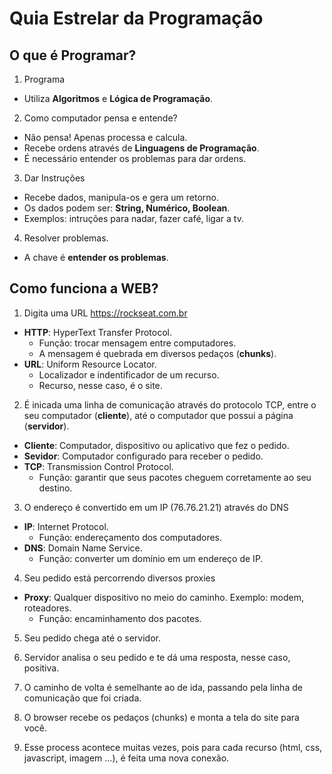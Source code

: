 # Quia Estrelar da Programação

## O que é Programar?

1. Programa

- Utiliza **Algoritmos** e **Lógica de Programação**.

2. Como computador pensa e entende?

- Não pensa! Apenas processa e calcula.
- Recebe ordens através de **Linguagens de Programação**.
- É necessário entender os problemas para dar ordens.

3. Dar Instruções

- Recebe dados, manipula-os e gera um retorno.
- Os dados podem ser: **String, Numérico, Boolean**.
- Exemplos: intruções para nadar, fazer café, ligar a tv.


4. Resolver problemas.

- A chave é **entender os problemas**.

## Como funciona a WEB?

1. Digita uma URL https://rockseat.com.br

- **HTTP**: HyperText Transfer Protocol.
    - Função: trocar mensagem entre computadores.
    - A mensagem é quebrada em diversos pedaços (**chunks**).
- **URL**: Uniform Resource Locator.
    - Localizador e indentificador de um recurso.
    - Recurso, nesse caso, é o site.

2. É inicada uma linha de comunicação através do protocolo TCP, entre o seu computador (**cliente**), até o computador que possui a página (**servidor**).

- **Cliente**: Computador, dispositivo ou aplicativo que fez o pedido.
- **Sevidor**: Computador configurado para receber o pedido.
- **TCP**: Transmission Control Protocol.
    - Função: garantir que seus pacotes cheguem corretamente ao seu destino.

3. O endereço é convertido em um IP (76.76.21.21) através do DNS

- **IP**: Internet Protocol.
    - Função: endereçamento dos computadores.
- **DNS**: Domain Name Service.
    - Função: converter um domínio em um endereço de IP.

4. Seu pedido está percorrendo diversos proxies

- **Proxy**: Qualquer dispositivo no meio do caminho. Exemplo: modem, roteadores.
    - Função: encaminhamento dos pacotes.

5. Seu pedido chega até o servidor.

6. Servidor analisa o seu pedido e te dá uma resposta, nesse caso, positiva.

7. O  caminho de volta é semelhante ao de ida, passando pela linha de comunicação que foi criada.

8. O browser recebe os pedaços (chunks) e monta a tela do site para você.

9. Esse process acontece muitas vezes, pois para cada recurso (html, css, javascript, imagem ...), é feita uma nova conexão.

